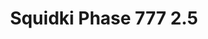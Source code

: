 ---
slug: squidki-phase-777-25
title: Squidki Phase 777 2.5
description: "Squidki Phase 777 2.5 is an exciting online game. Play for free directly in your browser!"
icon: /images/new_mods/Sprunki Phase 777 2.5.png
url: https://wowtbc.net/sprunkin/phase777-2.5/index.html
previewImage: /images/new_mods/Sprunki Phase 777 2.5.png
type: new mods

# SEO配置
seo:
  title: "Squidki Phase 777 2.5 - Play Free Online Game | Fun Browser Games"
  description: "Squidki Phase 777 2.5 - Play this fun online game for free in your browser. No download required!"
  ogImage: "/images/new_mods/Sprunki Phase 777 2.5.png"
  keywords: "squidki-phase-777-25, online game, browser game, free game, new mods game, play online"

videoUrls:
  - https://www.youtube.com/embed/example1
  - https://www.youtube.com/embed/example2

whyPlay:
  title: "Why Play Squidki Phase 777 2.5?"
  items:
    - "Immersive Gameplay: Squidki Phase 777 2.5 offers an engaging and immersive gaming experience that will keep you entertained for hours"
    - "Challenging Levels: Test your skills with increasingly difficult challenges and obstacles"
    - "Beautiful Graphics: Enjoy stunning visuals and smooth animations that bring the game world to life"
    - "Regular Updates: New content and features are added regularly to keep the game fresh and exciting"
    - "Free to Play: Experience all the fun without spending a penny"
    - "Community Features: Connect with other players, share strategies, and compete for high scores"
    - "Cross-Platform: Play on any device with a web browser, no downloads required"

features:
  title: "Key Features of Squidki Phase 777 2.5"
  image: "/images/new_mods/Sprunki Phase 777 2.5.png"
  items:
    - "Intuitive Controls: Easy to learn controls make Squidki Phase 777 2.5 accessible for players of all skill levels"
    - "Multiple Game Modes: Enjoy various gameplay options that provide different challenges and experiences"
    - "Character Customization: Personalize your gaming experience with unique characters and items"
    - "Achievement System: Complete special tasks to earn rewards and recognition"
    - "Leaderboards: Compete with players worldwide and see who can achieve the highest scores"

characteristics:
  title: "Game Characteristics"
  image: "/images/new_mods/Sprunki Phase 777 2.5.png"
  items:
    - "Genre: New mods game with elements of strategy and skill"
    - "Difficulty: Suitable for both casual gamers and those seeking a challenge"
    - "Play Time: Quick sessions or extended gameplay, depending on your preference"
    - "Art Style: Vibrant and engaging visuals that enhance the gaming experience"
    - "Sound Design: Immersive audio that complements the gameplay perfectly"

info: "Squidki Phase 777 2.5 is an exciting online game that offers players a unique and engaging gaming experience. With its intuitive controls, stunning visuals, and challenging gameplay, Squidki Phase 777 2.5 provides hours of entertainment for players of all ages and skill levels. Whether you're looking for a quick gaming session during a break or an extended play session, Squidki Phase 777 2.5 delivers an immersive experience that will keep you coming back for more. The game features multiple levels of increasing difficulty, ensuring that players are constantly challenged as they progress. With regular updates adding new content and features, Squidki Phase 777 2.5 remains fresh and exciting, providing endless entertainment options for its growing community of players."

howToPlayIntro: "Welcome to Squidki Phase 777 2.5! This guide will walk you through the basics and help you master the game. Whether you're a beginner or looking to improve your skills, these tips and instructions will enhance your gaming experience."

howToPlaySteps:
  - title: "Getting Started"
    description: "Begin your Squidki Phase 777 2.5 adventure by familiarizing yourself with the controls. Use your keyboard or mouse to navigate through the game interface. The tutorial will guide you through the basic mechanics and help you understand the objectives."
  - title: "Understanding the Objectives"
    description: "In Squidki Phase 777 2.5, your main goal is to progress through levels by completing specific objectives. Each level presents unique challenges that require different strategies and approaches."
  - title: "Mastering the Controls"
    description: "Practice using the controls to improve your precision and reaction time. Squidki Phase 777 2.5 requires quick reflexes and strategic thinking to overcome obstacles and defeat opponents."
  - title: "Utilizing Power-ups"
    description: "Collect power-ups throughout the game to enhance your abilities and overcome difficult challenges. Each power-up offers unique advantages that can be crucial for success."
  - title: "Developing Strategies"
    description: "As you progress in Squidki Phase 777 2.5, develop effective strategies for different scenarios. Analyze patterns, anticipate challenges, and adapt your approach to maximize your performance."

faq:
  title: "Frequently Asked Questions about Squidki Phase 777 2.5"
  items:
    - question: "Is Squidki Phase 777 2.5 free to play?"
      answer: "Yes, Squidki Phase 777 2.5 is completely free to play directly in your web browser. No downloads or purchases are required to enjoy the full game experience."
    - question: "Can I play Squidki Phase 777 2.5 on mobile devices?"
      answer: "Yes, Squidki Phase 777 2.5 is optimized for both desktop and mobile play. You can enjoy the game on any device with a web browser and internet connection."
    - question: "Are there any in-game purchases?"
      answer: "While Squidki Phase 777 2.5 is free to play, there may be optional in-game purchases available for cosmetic items or additional features that don't affect core gameplay."
    - question: "How often is Squidki Phase 777 2.5 updated?"
      answer: "The developers regularly update Squidki Phase 777 2.5 with new content, features, and improvements based on player feedback and game performance."
    - question: "Can I play Squidki Phase 777 2.5 offline?"
      answer: "Currently, Squidki Phase 777 2.5 requires an internet connection to play as it's a browser-based online game."
    - question: "Is Squidki Phase 777 2.5 suitable for children?"
      answer: "Yes, Squidki Phase 777 2.5 is designed to be family-friendly and suitable for players of all ages."
    - question: "How do I report bugs or issues?"
      answer: "If you encounter any problems while playing Squidki Phase 777 2.5, you can report them through the game's support page or contact the developers directly through their website."
    - question: "Still Have Questions?"
      answer: "If you have additional questions about Squidki Phase 777 2.5 that aren't covered in this FAQ, please visit our support center or contact our customer service team for assistance."
---